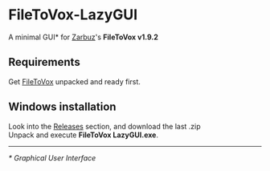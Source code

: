 # FileToVox-LazyGUI
A minimal GUI* for [Zarbuz](https://github.com/Zarbuz)'s **FileToVox v1.9.2**

## Requirements
Get [FileToVox](https://github.com/Zarbuz/FileToVox/releases) unpacked and ready first.

## Windows installation
Look into the [Releases](https://github.com/patrikroy/FileToVox-LazyGUI/releases) section, and download the last .zip<br>
Unpack and execute **FileToVox LazyGUI.exe**.

----
_* Graphical User Interface_
